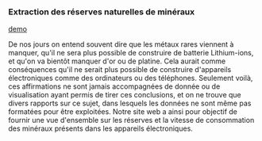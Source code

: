 ### Extraction des réserves naturelles de minéraux

[demo](https://github.com/asolayman/DataViz-World-ressources)

De nos jours on entend souvent dire que les métaux rares viennent à manquer, qu'il ne sera plus possible de construire de batterie Lithium-ions, et qu'on va bientôt manquer d'or ou de platine. Cela aurait comme conséquences qu'il ne serait plus possible de construire d'appareils électroniques comme des ordinateurs ou des téléphones. Seulement voilà, ces affirmations ne sont jamais accompagnées de donnée ou de visualisation ayant permis de tirer ces conclusions, et on ne trouve que divers rapports sur ce sujet, dans lesquels les données ne sont même pas formatées pour être exploitées. 
Notre site web a ainsi pour objectif de fournir une vue d'ensemble sur les réserves et la vitesse de consommation des minéraux présents dans les appareils électroniques.